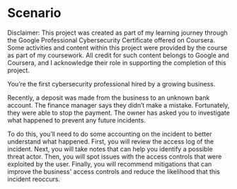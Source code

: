 # Scenario

Disclaimer: This project was created as part of my learning journey through the Google Professional Cybersecurity Certificate offered on Coursera. Some activities and content within this project were provided by the course as part of my coursework. All credit for such content belongs to Google and Coursera, and I acknowledge their role in supporting the completion of this project.

You’re the first cybersecurity professional hired by a growing business.

Recently, a deposit was made from the business to an unknown bank account. 
The finance manager says they didn’t make a mistake. 
Fortunately, they were able to stop the payment. 
The owner has asked you to investigate what happened to prevent any future incidents.

To do this, you’ll need to do some accounting on the incident to better understand what happened. 
First, you will review the access log of the incident. 
Next, you will take notes that can help you identify a possible threat actor. 
Then, you will spot issues with the access controls that were exploited by the user. 
Finally, you will recommend mitigations that can improve the business' access controls and reduce the likelihood that this incident reoccurs.
